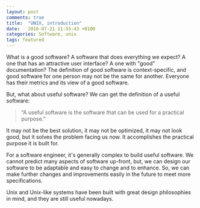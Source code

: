 ```yaml
---
layout: post
comments: true
title:  "UNIX, introduction"
date:   2016-07-21 11:55:43 +0100
categories: Software, unix
tags: featured
---
```


What is a good software?
A software that does everything we expect?
A one that has an attractive user interface?
A one with "good" documentation?
The definition of good software is context-specific,
and good software for one person may not be the same for another.
Everyone has their metrics and its view of a good software.

But, what about useful software?
We can get the definition of a useful software:

> “A useful software is the software that can be used for a practical purpose.”

It may not be the best solution, it may not be optimized,
it may not look good, but it solves the problem facing us now.
It accomplishes the practical purpose it is built for.

For a software engineer, it's generally complex to build useful software.
We cannot predict many aspects of software up-front,
but, we can design our software to be adaptable and easy to change and to enhance.
So, we can make further changes and improvements easily in the future to meet more specifications.

Unix and Unix-like systems have been built with great design philosophies in mind, and they are still useful nowadays.
